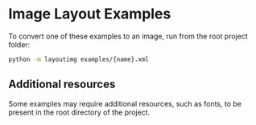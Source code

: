 
# Image Layout Examples

To convert one of these examples to an image, run from the root project folder:
```sh
python -m layoutimg examples/{name}.xml
```

## Additional resources

Some examples may require additional resources, such as fonts, to be present in the root directory of the project.